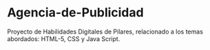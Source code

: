 # Agencia-de-Publicidad
Proyecto de Habilidades Digitales de Pilares, relacionado a los temas abordados: HTML-5, CSS y Java Script.
